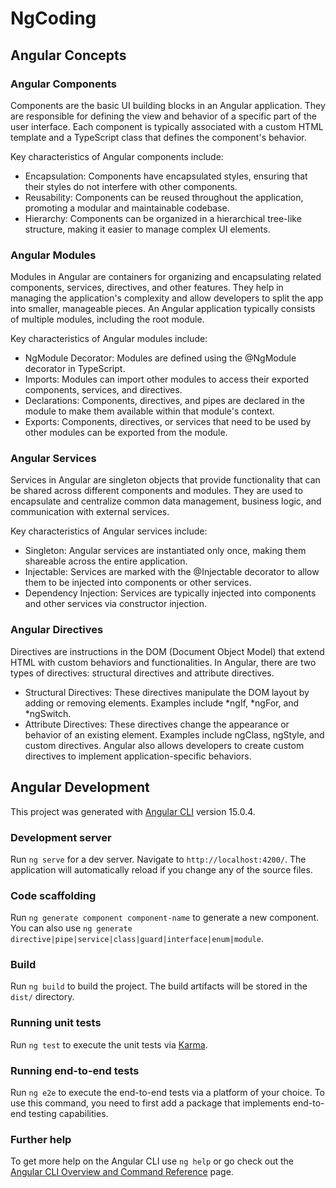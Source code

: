 # NgCoding

## Angular Concepts
### Angular Components
Components are the basic UI building blocks in an Angular application. They are responsible for defining the view and behavior of a specific part of the user interface. Each component is typically associated with a custom HTML template and a TypeScript class that defines the component's behavior.

Key characteristics of Angular components include:

- Encapsulation: Components have encapsulated styles, ensuring that their styles do not interfere with other components.
- Reusability: Components can be reused throughout the application, promoting a modular and maintainable codebase.
- Hierarchy: Components can be organized in a hierarchical tree-like structure, making it easier to manage complex UI elements.

### Angular Modules
Modules in Angular are containers for organizing and encapsulating related components, services, directives, and other features. They help in managing the application's complexity and allow developers to split the app into smaller, manageable pieces. An Angular application typically consists of multiple modules, including the root module.

Key characteristics of Angular modules include:

- NgModule Decorator: Modules are defined using the @NgModule decorator in TypeScript.
- Imports: Modules can import other modules to access their exported components, services, and directives.
- Declarations: Components, directives, and pipes are declared in the module to make them available within that module's context.
- Exports: Components, directives, or services that need to be used by other modules can be exported from the module.

### Angular Services
Services in Angular are singleton objects that provide functionality that can be shared across different components and modules. They are used to encapsulate and centralize common data management, business logic, and communication with external services.

Key characteristics of Angular services include:

- Singleton: Angular services are instantiated only once, making them shareable across the entire application.
- Injectable: Services are marked with the @Injectable decorator to allow them to be injected into components or other services.
- Dependency Injection: Services are typically injected into components and other services via constructor injection.

### Angular Directives
Directives are instructions in the DOM (Document Object Model) that extend HTML with custom behaviors and functionalities. In Angular, there are two types of directives: structural directives and attribute directives.

- Structural Directives: These directives manipulate the DOM layout by adding or removing elements. Examples include *ngIf, *ngFor, and *ngSwitch.
- Attribute Directives: These directives change the appearance or behavior of an existing element. Examples include ngClass, ngStyle, and custom directives.
Angular also allows developers to create custom directives to implement application-specific behaviors.

## Angular Development

This project was generated with [Angular CLI](https://github.com/angular/angular-cli) version 15.0.4.

### Development server

Run `ng serve` for a dev server. Navigate to `http://localhost:4200/`. The application will automatically reload if you change any of the source files.

### Code scaffolding

Run `ng generate component component-name` to generate a new component. You can also use `ng generate directive|pipe|service|class|guard|interface|enum|module`.

### Build

Run `ng build` to build the project. The build artifacts will be stored in the `dist/` directory.

### Running unit tests

Run `ng test` to execute the unit tests via [Karma](https://karma-runner.github.io).

### Running end-to-end tests

Run `ng e2e` to execute the end-to-end tests via a platform of your choice. To use this command, you need to first add a package that implements end-to-end testing capabilities.

### Further help

To get more help on the Angular CLI use `ng help` or go check out the [Angular CLI Overview and Command Reference](https://angular.io/cli) page.
